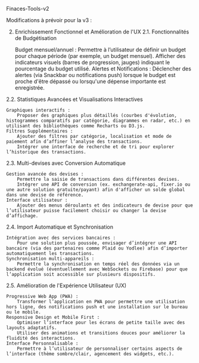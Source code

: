Finaces-Tools-v2

Modifications à prévoir pour la v3 :

2. Enrichissement Fonctionnel et Amélioration de l'UX
2.1. Fonctionnalités de Budgétisation

    Budget mensuel/annuel :
        Permettre à l’utilisateur de définir un budget pour chaque période (par exemple, un budget mensuel).
        Afficher des indicateurs visuels (barres de progression, jauges) indiquant le pourcentage du budget utilisé.
    Alertes et Notifications :
        Déclencher des alertes (via Snackbar ou notifications push) lorsque le budget est proche d'être dépassé ou lorsqu'une dépense importante est enregistrée.

2.2. Statistiques Avancées et Visualisations Interactives

    Graphiques interactifs :
        Proposer des graphiques plus détaillés (courbes d'évolution, histogrammes comparatifs par catégorie, diagrammes en radar, etc.) en utilisant des bibliothèques comme Recharts ou D3.js.
    Filtres Supplémentaires :
        Ajouter des filtres par catégorie, localisation et mode de paiement afin d’affiner l’analyse des transactions.
        Intégrer une interface de recherche et de tri pour explorer l’historique des transactions.

2.3. Multi-devises avec Conversion Automatique

    Gestion avancée des devises :
        Permettre la saisie de transactions dans différentes devises.
        Intégrer une API de conversion (ex. exchangerate-api, fixer.io ou une autre solution gratuite/payant) afin d'afficher un solde global dans une devise de référence.
    Interface utilisateur :
        Ajouter des menus déroulants et des indicateurs de devise pour que l’utilisateur puisse facilement choisir ou changer la devise d’affichage.

2.4. Import Automatique et Synchronisation

    Intégration avec des services bancaires :
        Pour une solution plus poussée, envisager d’intégrer une API bancaire (via des partenaires comme Plaid ou Yodlee) afin d’importer automatiquement les transactions.
    Synchronisation multi-appareils :
        Permettre la synchronisation en temps réel des données via un backend évolué (éventuellement avec WebSockets ou Firebase) pour que l’application soit accessible sur plusieurs dispositifs.

2.5. Amélioration de l'Expérience Utilisateur (UX)

    Progressive Web App (PWA) :
        Transformer l’application en PWA pour permettre une utilisation hors ligne, des notifications push et une installation sur le bureau ou le mobile.
    Responsive Design et Mobile First :
        Optimiser l’interface pour les écrans de petite taille avec des layouts adaptatifs.
        Utiliser des animations et transitions douces pour améliorer la fluidité des interactions.
    Interface Personnalisable :
        Permettre à l’utilisateur de personnaliser certains aspects de l’interface (thème sombre/clair, agencement des widgets, etc.).
